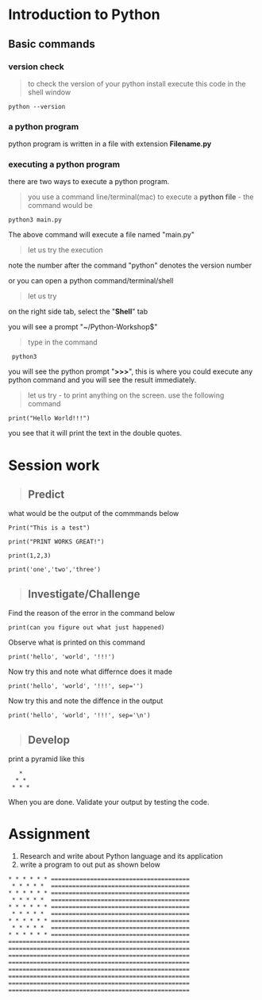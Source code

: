 # Introduction to Python
## Basic commands 

### version check 
> to check the version of your python install execute this code in the shell window 

```
python --version

```

### a python program 
python program is written in a file with extension **Filename.py**

### executing a python program 
there are two ways to execute a python program. 
> you use a command line/terminal(mac) to execute a **python file** - the command would be 

```
python3 main.py

```

The above command will execute a file named "main.py" 

> let us try the execution 

note the number after the command "python" denotes the version number

or you can open a python command/terminal/shell 


> let us try 

on the right side tab, select the "**Shell**" tab 

you will see a prompt "~/Python-Workshop$"

> type in the command

```
 python3 
```
you will see the python prompt "**>>>**", this is where you could execute any python command and you will see the result immediately. 

> let us try - to print anything on the screen. 
use the following command

```
print("Hello World!!!")

```

you see that it will print the text in the double quotes. 


# Session work 

> ##  Predict 
what would be the output of the commmands below

```
Print("This is a test")

```

```
print("PRINT WORKS GREAT!")

```

```
print(1,2,3)
```
```
print('one','two','three')
```

> ##  Investigate/Challenge
Find the reason of the error in the command below

```
print(can you figure out what just happened)

```

Observe what is printed on this command 
```
print('hello', 'world', '!!!')
```
Now try this and note what differnce does it made 
```
print('hello', 'world', '!!!', sep='')
```
Now try this and note the diffence in the output
```
print('hello', 'world', '!!!', sep='\n')
```
> ## Develop 
print a pyramid like this 

```
   *
  * *
 * * *

 ```

When you are done. Validate your output by testing the code. 


# Assignment
1. Research and write about Python language and its application
2. write a program to out put as shown below 
```
* * * * * * =======================================
 * * * * *  =======================================
* * * * * * =======================================
 * * * * *  =======================================
* * * * * * =======================================
 * * * * *  =======================================
* * * * * * =======================================
 * * * * *  =======================================
* * * * * * =======================================
===================================================
===================================================
===================================================
===================================================
===================================================
===================================================
===================================================
===================================================
```
